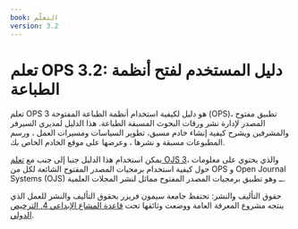 ```yaml
---
book: التعلّم
version: 3.2
---
```


# تعلم OPS 3.2: دليل المستخدم لفتح أنظمة الطباعة

تعلم OPS 3 هو دليل لكيفية استخدام أنظمة الطباعة المفتوحة (OPS)، تطبيق مفتوح المصدر لإدارة نشر ورقات البحوث المسبقة الطباعة. هذا الدليل لمديري السيرفر والمشرفين ويشرح كيفية إنشاء خادم مسبق، تطوير السياسات ومسيرات العمل ، ورسم المطبوعات مسبقة و نشرها ، وعرضها على موقع الخادم الخاص بك.

يمكن استخدام هذا الدليل جنبا إلى جنب مع [تعلم OJS 3](/learning-ojs)، والذي يحتوي على معلومات حول كيفية استخدام برمجيات المصدر المفتوح الشائعة لكل من OPS و Open Journal Systems (OJS) ــ وهو تطبيق برمجيات المصدر المفتوح مماثل لنشر المجلات العلمية.

حقوق التأليف والنشر: تحتفظ جامعة سيمون فريزر بحقوق التأليف والنشر للعمل الذي ينتجه مشروع المعرفة العامة ووضعت وثائقها تحت [قاعدة المشاع الإبداعي 4. الترخيص الدولي](https://creativecommons.org/licenses/by/4.0/).
